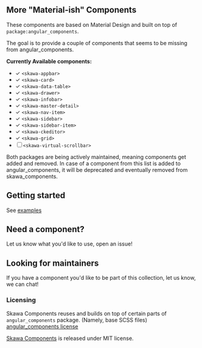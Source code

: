 ## More "Material-ish" Components

These components are based on Material Design and built on top of `package:angular_components`. 

The goal is to provide a couple of components that seems to be missing from angular_components. 

**Currently Available components:**

* ✓ `<skawa-appbar>`
* ✓ `<skawa-card>`
* ✓ `<skawa-data-table>`
* ✓ `<skawa-drawer>`
* ✓ `<skawa-infobar>`
* ✓ `<skawa-master-detail>`
* ✓ `<skawa-nav-item>`
* ✓ `<skawa-sidebar>`
* ✓ `<skawa-sidebar-item>`
* ✓ `<skawa-ckeditor>`
* ✓ `<skawa-grid>`
* ☐ `<skawa-virtual-scrollbar>`

Both packages are being actively maintained, meaning components get added and removed. 
In case of a component from this list is added to angular_components, it will be 
deprecated and eventually removed from skawa_components. 

## Getting started

See [examples](https://github.com/skawa-universe/skawa_components_example)

## Need a component?

Let us know what you'd like to use, open an issue!

## Looking for maintainers

If you have a component you'd like to be part of this collection, let us know, we can chat!

### Licensing

Skawa Components reuses and builds on top of certain parts of `angular_components` package. (Namely, base SCSS files)
[angular_components license](https://github.com/dart-lang/angular_components/blob/master/LICENSE)

[Skawa Components](https://github.com/skawa-universe/skawa_components) is released under MIT license.